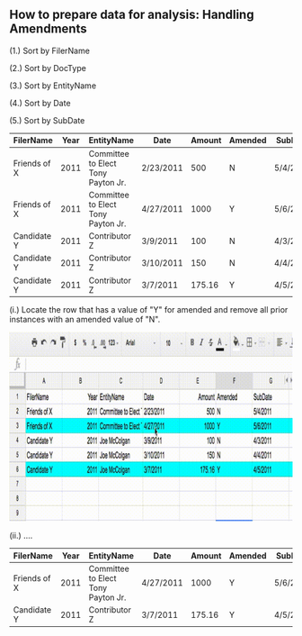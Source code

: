 ## How to prepare data for analysis: Handling Amendments

(1.) Sort by FilerName

(2.) Sort by DocType

(3.) Sort by EntityName

(4.) Sort by Date

(5.) Sort by SubDate



|FilerName|Year|EntityName|Date|Amount|Amended|SubDate||
| ------ | ------ | ------ | ------ | ------ | ------ | ------ | ------ |
|Friends of X|2011|Committee to Elect Tony Payton Jr.|2/23/2011|500|N|5/4/2011|2|
|Friends of X|2011|Committee to Elect Tony Payton Jr.|4/27/2011|1000|Y|5/6/2011|2|
|Candidate Y|2011|Contributor Z|3/9/2011|100|N|4/3/2011|1|
|Candidate Y|2011|Contributor Z|3/10/2011|150|N|4/4/2011|1|
|Candidate Y|2011|Contributor Z|3/7/2011|175.16|Y|4/5/2011|1|




(i.) Locate the row that has a value of "Y" for amended and remove all prior instances with an amended value of "N".


![alt text](https://github.com/CityOfPhiladelphia/campaign-finance-data-cleanup/blob/master/out2.gif "Logo Title Text 1")







(ii.) ....

|FilerName|Year|EntityName|Date|Amount|Amended|SubDate||
| ------ | ------ | ------ | ------ | ------ | ------ | ------ | ------ |
|Friends of X|2011|Committee to Elect Tony Payton Jr.|4/27/2011|1000|Y|5/6/2011|2|
|Candidate Y|2011|Contributor Z|3/7/2011|175.16|Y|4/5/2011|1|

			



